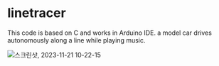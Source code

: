 # linetracer
This code is based on C and works in Arduino IDE.
a model car drives autonomously along a line while playing music.

![스크린샷, 2023-11-21 10-22-15](https://github.com/joshiaLee/linetracer/assets/93809073/9af7ca86-cf6e-450e-8a9f-a72868e04b50)
